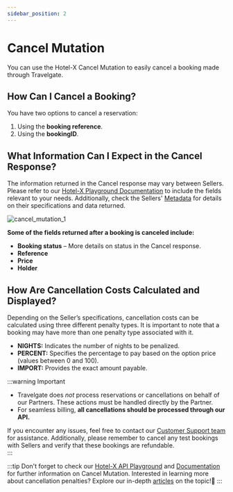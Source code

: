 ```yaml
---
sidebar_position: 2
---
```


# Cancel Mutation

You can use the Hotel-X Cancel Mutation to easily cancel a booking made through Travelgate.

## How Can I Cancel a Booking?

You have two options to cancel a reservation:

1. Using the **booking reference**.
2. Using the **bookingID**.

## What Information Can I Expect in the Cancel Response?

The information returned in the Cancel response may vary between Sellers. Please refer to our [Hotel-X Playground Documentation](/playground) to include the fields relevant to your needs. Additionally, check the Sellers' [Metadata](/kb/connectivity-products/for-buyers/hotel-x/content/metadata) for details on their specifications and data returned.

![cancel_mutation_1](https://storage.travelgate.com/kbase/cancel_mutation_1.jpg)

**Some of the fields returned after a booking is canceled include:**

- **Booking status** – More details on status in the Cancel response.
- **Reference**
- **Price**
- **Holder**

## How Are Cancellation Costs Calculated and Displayed?

Depending on the Seller’s specifications, cancellation costs can be calculated using three different penalty types. It is important to note that a booking may have more than one penalty type associated with it.

- **NIGHTS:** Indicates the number of nights to be penalized.
- **PERCENT:** Specifies the percentage to pay based on the option price (values between 0 and 100).
- **IMPORT:** Provides the exact amount payable.

:::warning Important  
- Travelgate does *not* process reservations or cancellations on behalf of our Partners. These actions must be handled directly by the Partner.  
- For seamless billing, **all cancellations should be processed through our API.**  

If you encounter any issues, feel free to contact our [Customer Support team](https://app.travelgate.com/support) for assistance. Additionally, please remember to cancel any test bookings with Sellers and verify that these bookings are refundable.  
:::

:::tip
Don't forget to check our [Hotel-X API Playground](/playground) and [Documentation](/docs/apis/for-buyers/hotel-x-pull-buyers-api/booking-management/cancel) for further information on Cancel Mutation. Interested in learning more about cancellation penalties? Explore our in-depth [articles](/kb/faqs/faqs-cancel-policies/deadline-cases) on the topic!🚀
:::

